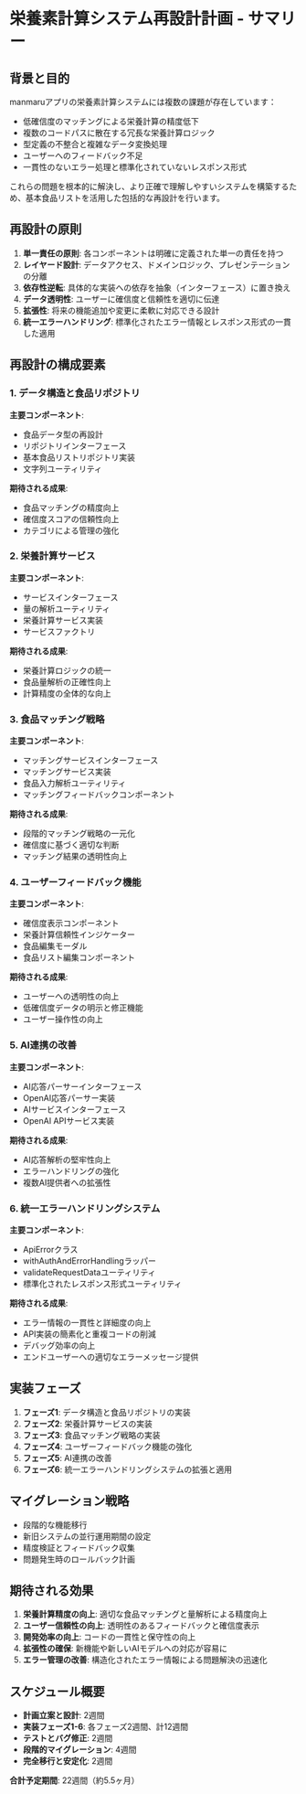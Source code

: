 # 栄養素計算システム再設計計画 - サマリー

## 背景と目的

manmaruアプリの栄養素計算システムには複数の課題が存在しています：

- 低確信度のマッチングによる栄養計算の精度低下
- 複数のコードパスに散在する冗長な栄養計算ロジック
- 型定義の不整合と複雑なデータ変換処理
- ユーザーへのフィードバック不足
- 一貫性のないエラー処理と標準化されていないレスポンス形式

これらの問題を根本的に解決し、より正確で理解しやすいシステムを構築するため、基本食品リストを活用した包括的な再設計を行います。

## 再設計の原則

1. **単一責任の原則**: 各コンポーネントは明確に定義された単一の責任を持つ
2. **レイヤード設計**: データアクセス、ドメインロジック、プレゼンテーションの分離
3. **依存性逆転**: 具体的な実装への依存を抽象（インターフェース）に置き換え
4. **データ透明性**: ユーザーに確信度と信頼性を適切に伝達
5. **拡張性**: 将来の機能追加や変更に柔軟に対応できる設計
6. **統一エラーハンドリング**: 標準化されたエラー情報とレスポンス形式の一貫した適用

## 再設計の構成要素

### 1. データ構造と食品リポジトリ

**主要コンポーネント**:
- 食品データ型の再設計
- リポジトリインターフェース
- 基本食品リストリポジトリ実装
- 文字列ユーティリティ

**期待される成果**:
- 食品マッチングの精度向上
- 確信度スコアの信頼性向上
- カテゴリによる管理の強化

### 2. 栄養計算サービス

**主要コンポーネント**:
- サービスインターフェース
- 量の解析ユーティリティ
- 栄養計算サービス実装
- サービスファクトリ

**期待される成果**:
- 栄養計算ロジックの統一
- 食品量解析の正確性向上
- 計算精度の全体的な向上

### 3. 食品マッチング戦略

**主要コンポーネント**:
- マッチングサービスインターフェース
- マッチングサービス実装
- 食品入力解析ユーティリティ
- マッチングフィードバックコンポーネント

**期待される成果**:
- 段階的マッチング戦略の一元化
- 確信度に基づく適切な判断
- マッチング結果の透明性向上

### 4. ユーザーフィードバック機能

**主要コンポーネント**:
- 確信度表示コンポーネント
- 栄養計算信頼性インジケーター
- 食品編集モーダル
- 食品リスト編集コンポーネント

**期待される成果**:
- ユーザーへの透明性の向上
- 低確信度データの明示と修正機能
- ユーザー操作性の向上

### 5. AI連携の改善

**主要コンポーネント**:
- AI応答パーサーインターフェース
- OpenAI応答パーサー実装
- AIサービスインターフェース
- OpenAI APIサービス実装

**期待される成果**:
- AI応答解析の堅牢性向上
- エラーハンドリングの強化
- 複数AI提供者への拡張性

### 6. 統一エラーハンドリングシステム

**主要コンポーネント**:
- ApiErrorクラス
- withAuthAndErrorHandlingラッパー
- validateRequestDataユーティリティ
- 標準化されたレスポンス形式ユーティリティ

**期待される成果**:
- エラー情報の一貫性と詳細度の向上
- API実装の簡素化と重複コードの削減
- デバッグ効率の向上
- エンドユーザーへの適切なエラーメッセージ提供

## 実装フェーズ

1. **フェーズ1**: データ構造と食品リポジトリの実装
2. **フェーズ2**: 栄養計算サービスの実装
3. **フェーズ3**: 食品マッチング戦略の実装
4. **フェーズ4**: ユーザーフィードバック機能の強化
5. **フェーズ5**: AI連携の改善
6. **フェーズ6**: 統一エラーハンドリングシステムの拡張と適用

## マイグレーション戦略

- 段階的な機能移行
- 新旧システムの並行運用期間の設定
- 精度検証とフィードバック収集
- 問題発生時のロールバック計画

## 期待される効果

1. **栄養計算精度の向上**: 適切な食品マッチングと量解析による精度向上
2. **ユーザー信頼性の向上**: 透明性のあるフィードバックと確信度表示
3. **開発効率の向上**: コードの一貫性と保守性の向上
4. **拡張性の確保**: 新機能や新しいAIモデルへの対応が容易に
5. **エラー管理の改善**: 構造化されたエラー情報による問題解決の迅速化

## スケジュール概要

- **計画立案と設計**: 2週間
- **実装フェーズ1-6**: 各フェーズ2週間、計12週間
- **テストとバグ修正**: 2週間
- **段階的マイグレーション**: 4週間
- **完全移行と安定化**: 2週間

**合計予定期間**: 22週間（約5.5ヶ月） 